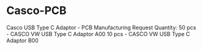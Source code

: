 # Casco-PCB
Casco USB Type C Adaptor  - PCB Manufacturing Request
Quantity: 
50 pcs - CASCO VW USB Type C Adaptor A00
10 pcs - CASCO VW USB Type C Adaptor B00
